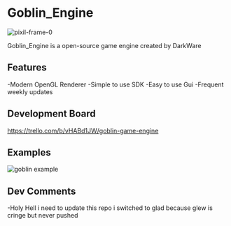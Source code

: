 # Goblin_Engine
![pixil-frame-0](https://user-images.githubusercontent.com/53288338/120904416-d417b800-c611-11eb-82bd-37e28f7407c8.png)

Goblin_Engine is a open-source game engine created by DarkWare
## Features
-Modern OpenGL Renderer
-Simple to use SDK
-Easy to use Gui
-Frequent weekly updates
## Development Board
https://trello.com/b/vHABd1JW/goblin-game-engine

## Examples
![goblin example](https://user-images.githubusercontent.com/53288338/120904567-8b143380-c612-11eb-931a-08349218d41e.jpg)


## Dev Comments
-Holy Hell i need to update this repo i switched to glad because glew is cringe but never pushed</br>
